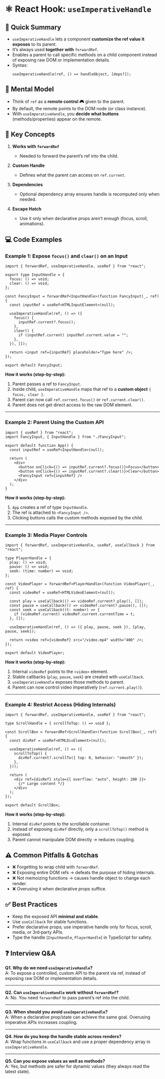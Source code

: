# ⚛️ React Hook: `useImperativeHandle`

## 📖 Quick Summary
- `useImperativeHandle` lets a component **customize the ref value it exposes** to its parent.  
- It’s always used **together with** `forwardRef`.  
- Enables a parent to call specific methods on a child component instead of exposing raw DOM or implementation details.  
- Syntax:  
  ```tsx
  useImperativeHandle(ref, () => handleObject, [deps?]);
  ```

## 🧠 Mental Model
- Think of `ref` as a **remote control 🎮** given to the parent.  
- By default, the remote points to the DOM node (or class instance).  
- With `useImperativeHandle`, you **decide what buttons** (methods/properties) appear on the remote.  

## 🔑 Key Concepts
1. **Works with `forwardRef`**
   - Needed to forward the parent’s ref into the child.

2. **Custom Handle**
   - Defines what the parent can access on `ref.current`.

3. **Dependencies**
   - Optional dependency array ensures handle is recomputed only when needed.

4. **Escape Hatch**
   - Use it only when declarative props aren’t enough (focus, scroll, animations).

## 💻 Code Examples

### Example 1: Expose `focus()` and `clear()` on an Input
```tsx
import { forwardRef, useImperativeHandle, useRef } from "react";

export type InputHandle = {
  focus: () => void;
  clear: () => void;
};

const FancyInput = forwardRef<InputHandle>(function FancyInput(_, ref) {
  const inputRef = useRef<HTMLInputElement>(null);

  useImperativeHandle(ref, () => ({
    focus() {
      inputRef.current?.focus();
    },
    clear() {
      if (inputRef.current) inputRef.current.value = "";
    },
  }), []);

  return <input ref={inputRef} placeholder="Type here" />;
});

export default FancyInput;
```
**How it works (step‑by‑step):**
1) Parent passes a ref to `FancyInput`.  
2) Inside child, `useImperativeHandle` maps that ref to a **custom object** `{ focus, clear }`.  
3) Parent can now call `ref.current.focus()` or `ref.current.clear()`.  
4) Parent does not get direct access to the raw DOM element.  

---

### Example 2: Parent Using the Custom API
```tsx
import { useRef } from "react";
import FancyInput, { InputHandle } from "./FancyInput";

export default function App() {
  const inputRef = useRef<InputHandle>(null);

  return (
    <div>
      <button onClick={() => inputRef.current?.focus()}>Focus</button>
      <button onClick={() => inputRef.current?.clear()}>Clear</button>
      <FancyInput ref={inputRef} />
    </div>
  );
}
```
**How it works (step‑by‑step):**
1) `App` creates a ref of type `InputHandle`.  
2) The ref is attached to `<FancyInput />`.  
3) Clicking buttons calls the custom methods exposed by the child.  

---

### Example 3: Media Player Controls
```tsx
import { forwardRef, useImperativeHandle, useRef, useCallback } from "react";

type PlayerHandle = {
  play: () => void;
  pause: () => void;
  seek: (time: number) => void;
};

const VideoPlayer = forwardRef<PlayerHandle>(function VideoPlayer(_, ref) {
  const videoRef = useRef<HTMLVideoElement>(null);

  const play = useCallback(() => videoRef.current?.play(), []);
  const pause = useCallback(() => videoRef.current?.pause(), []);
  const seek = useCallback((t: number) => {
    if (videoRef.current) videoRef.current.currentTime = t;
  }, []);

  useImperativeHandle(ref, () => ({ play, pause, seek }), [play, pause, seek]);

  return <video ref={videoRef} src="/video.mp4" width="400" />;
});

export default VideoPlayer;
```
**How it works (step‑by‑step):**
1) Internal `videoRef` points to the `<video>` element.  
2) Stable callbacks (`play`, `pause`, `seek`) are created with `useCallback`.  
3) `useImperativeHandle` exposes those methods to parent.  
4) Parent can now control video imperatively (`ref.current.play()`).  

---

### Example 4: Restrict Access (Hiding Internals)
```tsx
import { forwardRef, useImperativeHandle, useRef } from "react";

type ScrollHandle = { scrollToTop: () => void };

const ScrollBox = forwardRef<ScrollHandle>(function ScrollBox(_, ref) {
  const divRef = useRef<HTMLDivElement>(null);

  useImperativeHandle(ref, () => ({
    scrollToTop() {
      divRef.current?.scrollTo({ top: 0, behavior: "smooth" });
    },
  }));

  return (
    <div ref={divRef} style={{ overflow: "auto", height: 200 }}>
      {/* Large content */}
    </div>
  );
});

export default ScrollBox;
```
**How it works (step‑by‑step):**
1) Internal `divRef` points to the scrollable container.  
2) Instead of exposing `divRef` directly, only a `scrollToTop()` method is exposed.  
3) Parent cannot manipulate DOM directly → reduces coupling.  

## ⚠️ Common Pitfalls & Gotchas
- ❌ Forgetting to wrap child with `forwardRef`.  
- ❌ Exposing entire DOM refs → defeats the purpose of hiding internals.  
- ❌ Not memoizing functions → causes handle object to change each render.  
- ❌ Overusing it when declarative props suffice.  

## ✅ Best Practices
- Keep the exposed API **minimal and stable**.  
- Use `useCallback` for stable functions.  
- Prefer declarative props; use imperative handle only for focus, scroll, media, or 3rd‑party APIs.  
- Type the handle (`InputHandle`, `PlayerHandle`) in TypeScript for safety.  

## ❓ Interview Q&A

**Q1. Why do we need `useImperativeHandle`?**  
A: To expose a controlled, custom API to the parent via ref, instead of exposing raw DOM or implementation details.

---

**Q2. Can `useImperativeHandle` work without `forwardRef`?**  
A: No. You need `forwardRef` to pass parent’s ref into the child.

---

**Q3. When should you avoid `useImperativeHandle`?**  
A: When a declarative prop/state can achieve the same goal. Overusing imperative APIs increases coupling.

---

**Q4. How do you keep the handle stable across renders?**  
A: Wrap functions in `useCallback` and use a proper dependency array in `useImperativeHandle`.

---

**Q5. Can you expose values as well as methods?**  
A: Yes, but methods are safer for dynamic values (they always read the latest state).  
